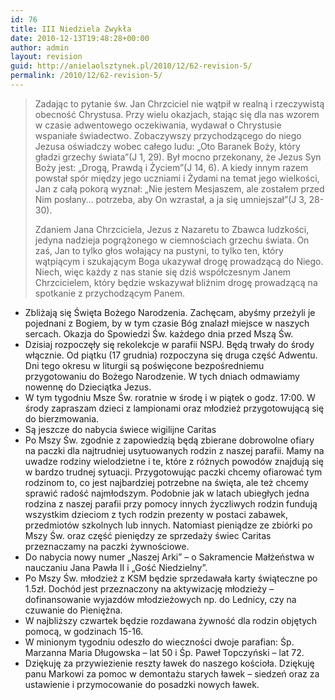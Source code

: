 ```yaml
---
id: 76
title: III Niedziela Zwykła
date: 2010-12-13T19:48:28+00:00
author: admin
layout: revision
guid: http://anielaolsztynek.pl/2010/12/62-revision-5/
permalink: /2010/12/62-revision-5/
---
```

> Zadając to pytanie św. Jan Chrzciciel nie wątpił w realną i rzeczywistą obecność Chrystusa. Przy wielu okazjach, stając się dla nas wzorem w czasie adwentowego oczekiwania, wydawał o Chrystusie wspaniałe świadectwo. Zobaczywszy przychodzącego do niego Jezusa oświadczy wobec całego ludu: &#8222;Oto Baranek Boży, który gładzi grzechy świata&#8221;(J 1, 29). Był mocno przekonany, że Jezus Syn Boży jest: &#8222;Drogą, Prawdą i Życiem&#8221;(J 14, 6). A kiedy innym razem powstał spór między jego uczniami i Żydami na temat jego wielkości, Jan z całą pokorą wyznał: &#8222;Nie jestem Mesjaszem, ale zostałem przed Nim posłany&#8230; potrzeba, aby On wzrastał, a ja się umniejszał&#8221;(J 3, 28-30).
> 
> Zdaniem Jana Chrzciciela, Jezus z Nazaretu to Zbawca ludzkości, jedyna nadzieja pogrążonego w ciemnościach grzechu świata. On zaś, Jan to tylko głos wołający na pustyni, to tylko ten, który wątpiącym i szukającym Boga ukazywał drogę prowadzącą do Niego. Niech, więc każdy z nas stanie się dziś współczesnym Janem Chrzcicielem, który będzie wskazywał bliźnim drogę prowadzącą na spotkanie z przychodzącym Panem.

  * Zbliżają się Święta Bożego Narodzenia. Zachęcam, abyśmy przeżyli je pojednani z Bogiem, by w tym czasie Bóg znalazł miejsce w naszych sercach. Okazja do Spowiedzi Św. każdego dnia przed Mszą Św.
  * Dzisiaj rozpoczęły się rekolekcje w parafii NSPJ. Będą trwały do środy włącznie. Od piątku (17 grudnia) rozpoczyna się druga część Adwentu. Dni tego okresu w liturgii są poświęcone bezpośredniemu przygotowaniu do Bożego Narodzenie. W tych dniach odmawiamy nowennę do Dzieciątka Jezus.
  * W tym tygodniu Msze Św. roratnie w środę i w piątek o godz. 17:00. W środy zapraszam dzieci z lampionami oraz młodzież przygotowującą się do bierzmowania.
  * Są jeszcze do nabycia świece wigilijne Caritas
  * Po Mszy Św. zgodnie z zapowiedzią będą zbierane dobrowolne ofiary na paczki dla najtrudniej usytuowanych rodzin z naszej parafii. Mamy na uwadze rodziny wielodzietne i te, które z różnych powodów znajdują się w bardzo trudnej sytuacji. Przygotowując paczki chcemy ofiarować tym rodzinom to, co jest najbardziej potrzebne na święta, ale też chcemy sprawić radość najmłodszym. Podobnie jak w latach ubiegłych jedna rodzina z naszej parafii przy pomocy innych życzliwych rodzin fundują wszystkim dzieciom z tych rodzin prezenty w postaci zabawek, przedmiotów szkolnych lub innych. Natomiast pieniądze ze zbiórki po Mszy Św. oraz część pieniędzy ze sprzedaży świec Caritas przeznaczamy na paczki żywnościowe.
  * Do nabycia nowy numer &#8222;Naszej Arki&#8221; &#8211; o Sakramencie Małżeństwa w nauczaniu Jana Pawła II i &#8222;Gość Niedzielny&#8221;.
  * Po Mszy Św. młodzież z KSM będzie sprzedawała karty świąteczne po 1.5zł. Dochód jest przeznaczony na aktywizację młodzieży &#8211; dofinansowanie wyjazdów młodzieżowych np. do Lednicy, czy na czuwanie do Pieniężna.
  * W najbliższy czwartek będzie rozdawana żywność dla rodzin objętych pomocą, w godzinach 15-16.
  * W minionym tygodniu odeszło do wieczności dwoje parafian: Śp. Marzanna Maria Długowska &#8211; lat 50 i Śp. Paweł Topczyński &#8211; lat 72.
  * Dziękuję za przywiezienie reszty ławek do naszego kościoła. Dziękuję panu Markowi za pomoc w demontażu starych ławek &#8211; siedzeń oraz za ustawienie i przymocowanie do posadzki nowych ławek.